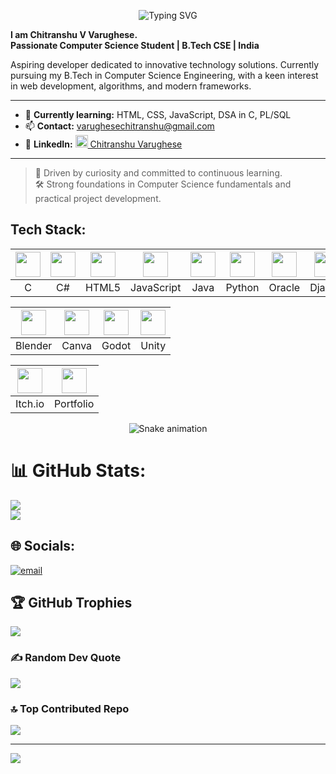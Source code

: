 <p align="center">
  <img src="https://readme-typing-svg.demolab.com?font=Fira+Code&size=36&pause=1200&color=4CAF50&center=true&repeat=true&width=850&height=100&lines=Hello%2C+Welcome+to+my+GitHub%21;My+name+is+Chitranshu+Varughese;Computer+Science+Student;Developer+%7C+Learner+%7C+Problem+Solver" alt="Typing SVG" />
</p>

**I am Chitranshu V Varughese.**<br>
**Passionate Computer Science Student | B.Tech CSE | India**

Aspiring developer dedicated to innovative technology solutions. Currently pursuing my B.Tech in Computer Science Engineering, with a keen interest in web development, algorithms, and modern frameworks.

---

- 🌱 **Currently learning:** HTML, CSS, JavaScript, DSA in C, PL/SQL
- 📫 **Contact:** varughesechitranshu@gmail.com
- 💼 **LinkedIn:** [<img src="https://cdn.jsdelivr.net/gh/devicons/devicon/icons/linkedin/linkedin-original.svg" width="20"/> Chitranshu Varughese](https://www.linkedin.com/in/chitranshu-v-varughese-a21616330?lipi=urn%3Ali%3Apage%3Ad_flagship3_profile_view_base_contact_details%3BpRs0ozheR8y5XL5E41QXQA%3D%3D)

---

> 🔎 Driven by curiosity and committed to continuous learning.  
> 🛠️ Strong foundations in Computer Science fundamentals and practical project development.





## Tech Stack:

| <img src="https://cdn.jsdelivr.net/gh/devicons/devicon/icons/c/c-original.svg" width="40"/> | <img src="https://cdn.jsdelivr.net/gh/devicons/devicon/icons/csharp/csharp-original.svg" width="40"/> | <img src="https://cdn.jsdelivr.net/gh/devicons/devicon/icons/html5/html5-original.svg" width="40"/> | <img src="https://cdn.jsdelivr.net/gh/devicons/devicon/icons/javascript/javascript-original.svg" width="40"/> | <img src="https://cdn.jsdelivr.net/gh/devicons/devicon/icons/java/java-original.svg" width="40"/> | <img src="https://cdn.jsdelivr.net/gh/devicons/devicon/icons/python/python-original.svg" width="40"/> | <img src="https://cdn.jsdelivr.net/gh/devicons/devicon/icons/oracle/oracle-original.svg" width="40"/> | <img src="https://cdn.jsdelivr.net/gh/devicons/devicon/icons/django/django-plain.svg" width="40"/> | <img src="https://cdn.jsdelivr.net/gh/devicons/devicon/icons/mysql/mysql-original.svg" width="40"/> | <img src="https://cdn.jsdelivr.net/gh/devicons/devicon/icons/mongodb/mongodb-original.svg" width="40"/> |
|:---:|:---:|:---:|:---:|:---:|:---:|:---:|:---:|:---:|:---:|
| C   | C#  | HTML5 | JavaScript | Java | Python | Oracle | Django | MySQL | MongoDB |

| <img src="https://cdn.jsdelivr.net/gh/devicons/devicon/icons/blender/blender-original.svg" width="40"/> | <img src="https://cdn.jsdelivr.net/gh/devicons/devicon/icons/canva/canva-original.svg" width="40"/> | <img src="https://cdn.jsdelivr.net/gh/devicons/devicon/icons/godot/godot-original.svg" width="40"/> | <img src="https://cdn.jsdelivr.net/gh/devicons/devicon/icons/unity/unity-original.svg" width="40"/> |
|:---:|:---:|:---:|:---:|
| Blender | Canva | Godot | Unity |

| <img src="https://upload.wikimedia.org/wikipedia/commons/4/4b/Itch.io_logo.svg" width="40"/> | <img src="https://cdn-icons-png.flaticon.com/512/3135/3135715.png" width="40"/> |
|:---:|:---:|
| Itch.io | Portfolio |

<!-- Snake Game Repo View -->

<div align="center">
  <img src="https://profile-readme-generator.com/assets/snake.svg" alt="Snake animation" />
</div>

# 📊 GitHub Stats:

![](https://nirzak-streak-stats.vercel.app/?user=Chitranshu-varughese1590&theme=dark&hide_border=false)<br/>
![](https://github-readme-stats.vercel.app/api/top-langs/?username=Chitranshu-varughese1590&theme=dark&hide_border=false&include_all_commits=true&count_private=false&layout=compact)

## 🌐 Socials:
[![email](https://img.shields.io/badge/Email-D14836?logo=gmail&logoColor=white)](mailto:varughesechitranshu@gmail.com) 


## 🏆 GitHub Trophies
![](https://github-profile-trophy.vercel.app/?username=Chitranshu-varughese1590&theme=radical&no-frame=false&no-bg=false&margin-w=4)

### ✍️ Random Dev Quote
![](https://quotes-github-readme.vercel.app/api?type=horizontal&theme=radical)

### 🔝 Top Contributed Repo
![](https://github-contributor-stats.vercel.app/api?username=Chitranshu-varughese1590&limit=5&theme=dark&combine_all_yearly_contributions=true)

---
[![](https://visitcount.itsvg.in/api?id=Chitranshu-varughese1590&icon=0&color=0)](https://visitcount.itsvg.in)

<!-- Proudly created with GPRM ( https://gprm.itsvg.in ) -->
